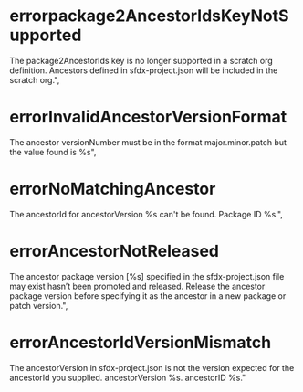 # errorpackage2AncestorIdsKeyNotSupported

The package2AncestorIds key is no longer supported in a scratch org definition. Ancestors defined in sfdx-project.json will be included in the scratch org.",

# errorInvalidAncestorVersionFormat

The ancestor versionNumber must be in the format major.minor.patch but the value found is %s",

# errorNoMatchingAncestor

The ancestorId for ancestorVersion %s can't be found. Package ID %s.",

# errorAncestorNotReleased

The ancestor package version [%s] specified in the sfdx-project.json file may exist hasn’t been promoted and released. Release the ancestor package version before specifying it as the ancestor in a new package or patch version.",

# errorAncestorIdVersionMismatch

The ancestorVersion in sfdx-project.json is not the version expected for the ancestorId you supplied. ancestorVersion %s. ancestorID %s."
